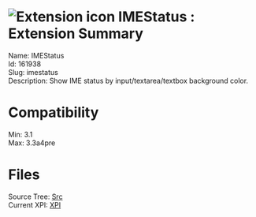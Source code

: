 # ![Extension icon](https://addons.thunderbird.net/user-media/addon_icons/161/161938-64.png?modified=1286788388) IMEStatus : Extension Summary

Name: IMEStatus  
Id: 161938  
Slug: imestatus  
Description: Show IME status by input/textarea/textbox background color.
  

# Compatibility
Min: 3.1  
Max: 3.3a4pre  

# Files

Source Tree: [Src](C:/Dev/Thunderbird/ThunderKdB/xall/xOther/161938-imestatus/src)  
Current XPI: [XPI](C:/Dev/Thunderbird/ThunderKdB/xall/xOther/161938-imestatus/xpi)  



